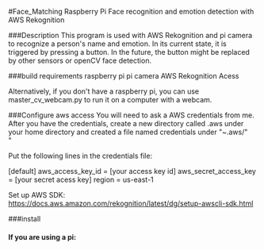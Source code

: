 #Face_Matching
Raspberry Pi Face recognition and emotion detection with AWS Rekognition

###Description
This program is used with AWS Rekognition and pi camera to recognize a person's name and emotion. In its current state, it is triggered by pressing a button. In the future, the button might be replaced by other sensors or openCV face detection.

###build requirements
raspberry pi
pi camera
AWS Rekognition Acess

Alternatively, if you don't have a raspberry pi, you can use master_cv_webcam.py to run it on a computer with a webcam.

###Configure aws access
You will need to ask a AWS credentials from me. After you have the credentials, create a new directory called .aws under your home directory and created a file named credentials under "~.aws/" <br/>"


Put the following lines in the credentials file:

[default]
aws_access_key_id = [your access key id]
aws_secret_access_key = [your secret acess key]
region = us-east-1

Set up AWS SDK: https://docs.aws.amazon.com/rekognition/latest/dg/setup-awscli-sdk.html

###install
#### If you are using a pi:
